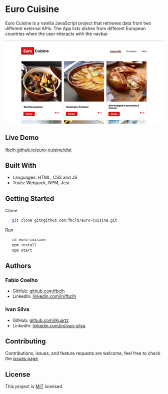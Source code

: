 # Euro Cuisine

Euro Cuisine is a vanilla JavaScript project that retrieves data from two different external APIs. The App lists dishes from different European countries when the user interacts with the navbar.

![screenshot](src/images/euro-cuisine.png)

## Live Demo

[fbclh.github.io/euro-cuisine/dist](https://fbclh.github.io/euro-cuisine/dist)

## Built With

- Languages: HTML, CSS and JS
- Tools: Webpack, NPM, Jest

## Getting Started

Clone

```sh
   git clone git@github.com:fbclh/euro-cuisine.git
```

Run

```sh
   cd euro-cuisine
   npm install
   npm start
```

## Authors

### Fabio Coelho

- GitHub: [github.com/fbclh](https://github.com/fbclh)
- LinkedIn: [linkedin.com/in/fbclh](https://www.linkedin.com/in/fbclh)

### Ivan Silva

- GitHub: [github.com/iKuartz](https://github.com/iKuartz)
- LinkedIn: [linkedin.com/in/ivan-silva](https://www.linkedin.com/in/ivan-silva-a47058b3/)

## Contributing

Contributions, issues, and feature requests are welcome, feel free to check the [issues page](../../issues/).

## License

This project is [MIT](LICENSE) licensed.
